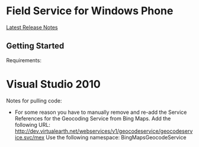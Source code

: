 # Field Service for Windows Phone #

[Latest Release Notes](ReleaseNotes.md)

## Getting Started ##

Requirements:
# Visual Studio 2010

Notes for pulling code:
  * For some reason you have to manually remove and re-add the Service References for the Geocoding Service from Bing Maps.
 Add the following URL: http://dev.virtualearth.net/webservices/v1/geocodeservice/geocodeservice.svc/mex
 Use the following namespace: BingMapsGeocodeService